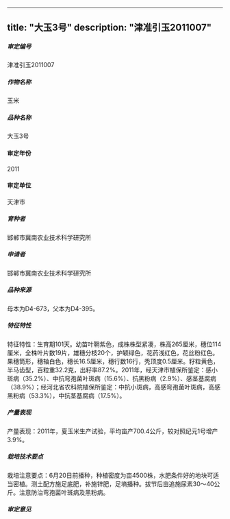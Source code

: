 
---
title: "大玉3号"
description: "津准引玉2011007"
---
##### 审定编号 
津准引玉2011007

##### 作物名称
玉米

##### 品种名称
大玉3号

#### 审定年份
2011	

#### 审定单位
天津市

##### 育种者
邯郸市冀南农业技术科学研究所

##### 申请者
邯郸市冀南农业技术科学研究所

##### 品种来源
母本为D4-673，父本为D4-395。

##### 特征特性
特征特性：生育期101天。幼苗叶鞘紫色，成株株型紧凑，株高265厘米，穗位114厘米，全株叶片数19片，雄穗分枝20个，护颖绿色，花药浅红色，花丝粉红色。果穗筒形，穗轴白色，穗长16.5厘米，穗行数16行，秃顶度0.5厘米。籽粒黄色，半马齿型，百粒重32.2克，出籽率87.2%。2011年，经天津市植保所鉴定：感小斑病（35.2%）、中抗弯孢菌叶斑病（15.6%）、抗黑粉病（2.9%）、感茎基腐病（38.9%）；经河北省农科院植保所鉴定：中抗小斑病，高感弯孢菌叶斑病，高感黑粉病（53.3%），中抗茎基腐病（17.5%）。 


##### 产量表现
产量表现：2011年，夏玉米生产试验，平均亩产700.4公斤，较对照纪元1号增产3.9%。

##### 栽培技术要点

栽培注意要点：6月20日前播种，种植密度为亩4500株，水肥条件好的地块可适当密植。测土配方施足底肥，补施锌肥，足墒播种。拔节后亩追施尿素30～40公斤。注意防治弯孢菌叶斑病及黑粉病。


##### 审定意见



